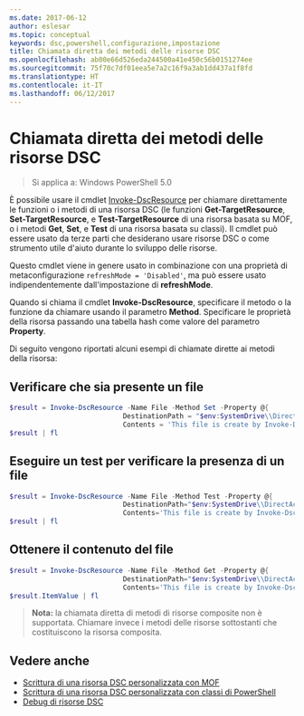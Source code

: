 ```yaml
---
ms.date: 2017-06-12
author: eslesar
ms.topic: conceptual
keywords: dsc,powershell,configurazione,impostazione
title: Chiamata diretta dei metodi delle risorse DSC
ms.openlocfilehash: ab00e66d526eda244500a41e450c56b0151274ee
ms.sourcegitcommit: 75f70c7df01eea5e7a2c16f9a3ab1dd437a1f8fd
ms.translationtype: HT
ms.contentlocale: it-IT
ms.lasthandoff: 06/12/2017
---
```

<a id="calling-dsc-resource-methods-directly" class="xliff"></a>
# Chiamata diretta dei metodi delle risorse DSC

>Si applica a: Windows PowerShell 5.0

È possibile usare il cmdlet [Invoke-DscResource](https://technet.microsoft.com/en-us/library/mt517869.aspx) per chiamare direttamente le funzioni o i metodi di una risorsa DSC (le funzioni **Get-TargetResource**, **Set-TargetResource**, e **Test-TargetResource** di una risorsa basata su MOF, o i metodi **Get**, **Set**, e **Test** di una risorsa basata su classi). Il cmdlet può essere usato da terze parti che desiderano usare risorse DSC o come strumento utile d'aiuto durante lo sviluppo delle risorse. 

Questo cmdlet viene in genere usato in combinazione con una proprietà di metaconfigurazione `refreshMode = 'Disabled'`, ma può essere usato indipendentemente dall'impostazione di **refreshMode**.

Quando si chiama il cmdlet **Invoke-DscResource**, specificare il metodo o la funzione da chiamare usando il parametro **Method**. Specificare le proprietà della risorsa passando una tabella hash come valore del parametro **Property**.

Di seguito vengono riportati alcuni esempi di chiamate dirette ai metodi della risorsa:

<a id="ensure-a-file-is-present" class="xliff"></a>
## Verificare che sia presente un file

```powershell
$result = Invoke-DscResource -Name File -Method Set -Property @{
                            DestinationPath = "$env:SystemDrive\\DirectAccess.txt";
                            Contents = 'This file is create by Invoke-DscResource'} -Verbose
$result | fl
```

<a id="test-that-a-file-is-present" class="xliff"></a>
## Eseguire un test per verificare la presenza di un file

```powershell
$result = Invoke-DscResource -Name File -Method Test -Property @{
                            DestinationPath="$env:SystemDrive\\DirectAccess.txt";
                            Contents='This file is create by Invoke-DscResource'} -Verbose
$result | fl
```

<a id="get-the-contents-of-file" class="xliff"></a>
## Ottenere il contenuto del file

```powershell
$result = Invoke-DscResource -Name File -Method Get -Property @{
                            DestinationPath="$env:SystemDrive\\DirectAccess.txt";
                            Contents='This file is create by Invoke-DscResource'} -Verbose
$result.ItemValue | fl
```

>**Nota:** la chiamata diretta di metodi di risorse composite non è supportata. Chiamare invece i metodi delle risorse sottostanti che costituiscono la risorsa composita.

<a id="see-also" class="xliff"></a>
## Vedere anche
- [Scrittura di una risorsa DSC personalizzata con MOF](authoringResourceMOF.md) 
- [Scrittura di una risorsa DSC personalizzata con classi di PowerShell](authoringResourceClass.md)
- [Debug di risorse DSC](debugResource.md)

